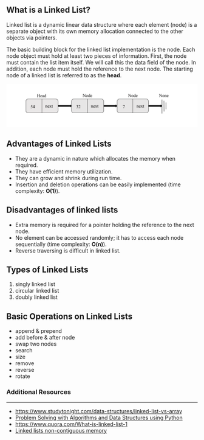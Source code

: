  ## What is a Linked List?

  Linked list is a dynamic linear data structure where each element (node) is a separate object with its own memory allocation connected to the other objects via pointers.


 The basic building block for the linked list implementation is the node. Each node object must hold at least two pieces of information. First, the node must contain the list item itself. We will call this the data field of the node. In addition, each node must hold the reference to the next node. The starting node of a linked list is referred to as the **head**.
 
 ![Alt singly linked list](pic/linkedlist.png)

## Advantages of Linked Lists
- They are a dynamic in nature which allocates the memory when required.
- They have efficient memory utilization.
- They can grow and shrink during run time.
- Insertion and deletion operations can be easily implemented (time complexity: **O(1)**).

## Disadvantages of linked lists
- Extra memory is required for a pointer holding the reference to the next node.
- No element can be accessed randomly; it has to access each node sequentially (time complexity: **O(n)**).
- Reverse traversing is difficult in linked list.

## Types of Linked Lists

 1.   singly linked list          
 2.   circular linked list 
 3.   doubly linked list
 
 ## Basic Operations on Linked Lists 
 - append & prepend
 - add before & after node
 - swap two nodes
 - search
 - size
 - remove
 - reverse
 - rotate
 
### Additional Resources
---
- <https://www.studytonight.com/data-structures/linked-list-vs-array>
- [Problem Solving with Algorithms and Data Structures using Python](http://interactivepython.org/runestone/static/pythonds/BasicDS/ImplementinganUnorderedListLinkedLists.html)
- <https://www.quora.com/What-is-linked-list-1>
- [Linked lists non-contiguous memory](https://stackoverflow.com/questions/23571432/linked-lists-non-contiguous-memory)
 
  
     